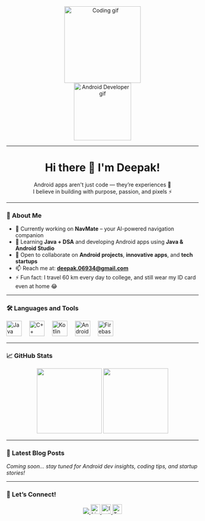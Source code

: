 <div align="center">
  <img src="https://media3.giphy.com/media/v1.Y2lkPTc5MGI3NjExZzhscGo1bHN2OTByNGs4NTQybHRhdGw0YWQ3bXZwNmJ4OTFyY2k3NiZlcD12MV9pbnRlcm5hbF9naWZfYnlfaWQmY3Q9Zw/llarwdtFqG63IlqUR1/giphy.gif" height="200" alt="Coding gif"/>
</div>

<div align="center">
  <img height="150" src="https://raw.githubusercontent.com/deepakdotdevs/deepakdotdevs/main/assets/android-gif.gif" alt="Android Developer gif"/>
</div>

---

<h1 align="center">Hi there 👋 I'm Deepak!</h1>

<p align="center">
  Android apps aren't just code — they’re experiences 🌟<br>
  I believe in building with purpose, passion, and pixels ⚡<br>
</p>

---

### 🚀 About Me

- 🔭 Currently working on **NavMate** – your AI-powered navigation companion  
- 🌱 Learning **Java + DSA** and developing Android apps using **Java & Android Studio**  
- 👯 Open to collaborate on **Android projects**, **innovative apps**, and **tech startups**  
- 📫 Reach me at: <a href="mailto:deepak.06934@gmail.com">**deepak.06934@gmail.com**</a>  
- ⚡ Fun fact: I travel 60 km every day to college, and still wear my ID card even at home 😂  

---

### 🛠️ Languages and Tools

<div align="left">
  <img src="https://cdn.jsdelivr.net/gh/devicons/devicon/icons/java/java-original.svg" height="40" alt="Java logo"/>
  <img width="12" />
  <img src="https://cdn.jsdelivr.net/gh/devicons/devicon/icons/cplusplus/cplusplus-original.svg" height="40" alt="C++ logo"/>
  <img width="12" />
  <img src="https://cdn.jsdelivr.net/gh/devicons/devicon/icons/kotlin/kotlin-original.svg" height="40" alt="Kotlin logo"/>
  <img width="12" />
  <img src="https://cdn.jsdelivr.net/gh/devicons/devicon/icons/android/android-original.svg" height="40" alt="Android logo"/>
  <img width="12" />
  <img src="https://cdn.jsdelivr.net/gh/devicons/devicon/icons/firebase/firebase-plain-wordmark.svg" height="40" alt="Firebase logo"/>
</div>

---

### 📈 GitHub Stats

<div align="center">
  <img src="https://github-readme-stats.vercel.app/api?username=deepakdotdevs&show_icons=true&theme=radical" height="170" />
  <img src="https://streak-stats.demolab.com?user=deepakdotdevs&theme=radical&hide_border=false" height="170" />
</div>

---

### 📝 Latest Blog Posts

*Coming soon... stay tuned for Android dev insights, coding tips, and startup stories!*

---

### 🤝 Let’s Connect!

<p align="center">
  <a href="mailto:deepak.06934@gmail.com">
    <img src="https://img.shields.io/badge/-Email-red?style=for-the-badge&logo=gmail&logoColor=white" />
  </a>
  <a href="https://www.linkedin.com/in/deepak-jangid-89954a317" target="_blank">
    <img src="https://img.shields.io/static/v1?message=LinkedIn&logo=linkedin&label=&color=0077B5&logoColor=white&labelColor=&style=for-the-badge" height="25" alt="LinkedIn" />
  </a>
  <a href="https://www.instagram.com/i._m._deepak_12?igsh=OWk5cWE0ejN1NzBn" target="_blank">
    <img src="https://img.shields.io/static/v1?message=Instagram&logo=instagram&label=&color=E1306C&logoColor=white&labelColor=&style=for-the-badge" height="25" alt="Instagram" />
  </a>
  <a href="https://x.com/im_deepak_12?t=pB1dx93DOElnOgUnVW3f9Q&s=08" target="_blank">
    <img src="https://img.shields.io/static/v1?message=Twitter&logo=twitter&label=&color=1DA1F2&logoColor=white&labelColor=&style=for-the-badge" height="25" alt="Twitter" />
  </a>
</p>
